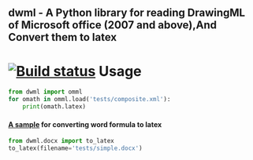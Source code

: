 ## dwml - A Python library for reading DrawingML of Microsoft office (2007 and above),And Convert them to latex
 [![Build status](https://api.travis-ci.org/xiilei/dwml.png?branch=master)](https://travis-ci.org/xiilei/dwml)
 Usage
=======

```python
from dwml import omml
for omath in omml.load('tests/composite.xml'):
    print(omath.latex)
```

#### [A sample](https://github.com/xiilei/dwml/blob/master/tests/docx.py) for converting word formula to latex 

```python
from dwml.docx import to_latex
to_latex(filename='tests/simple.docx')
```

